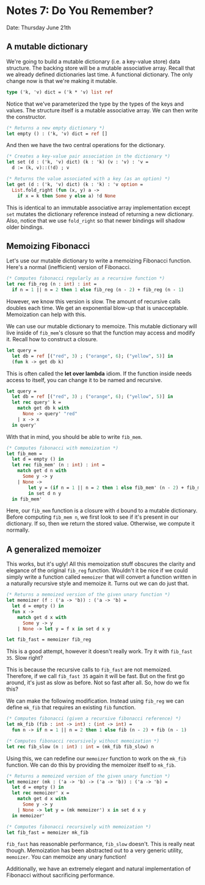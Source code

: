 # Notes 7: Do You Remember?
Date: Thursday June 21th

<!--- ADMIN: You should be done with P2B, it's due today. -->
<!--- ADMIN: The midterm is one week from today. -->

<!--- TIME: 20 minutes -->

## A mutable dictionary

We're going to build a mutable dictionary (i.e. a key-value store) data
structure. The backing store will be a mutable associative array. Recall
that we already defined dictionaries last time. A functional dictionary.
The only change now is that we're making it mutable.

```ocaml
type ('k, 'v) dict = ('k * 'v) list ref
```

Notice that we've parameterized the type by the types of the keys and values.
The structure itself is a mutable associative array. We can then write the
constructor.

```ocaml
(* Returns a new empty dictionary *)
let empty () : ('k, 'v) dict = ref []
```

And then we have the two central operations for the dictionary.

<!--- CUE: Give students time to implement these two. -->

```ocaml
(* Creates a key-value pair association in the dictionary *)
let set (d : ('k, 'v) dict) (k : 'k) (v : 'v) : 'v =
  d := (k, v)::(!d) ; v

(* Returns the value associated with a key (as an option) *)
let get (d : ('k, 'v) dict) (k : 'k) : 'v option =
  List.fold_right (fun (x, y) a ->
    if x = k then Some y else a) !d None
```

This is identical to an immutable associative array implementation
except `set` mutates the dictionary reference instead of returning
a new dictionary. Also, notice that we use `fold_right` so that
newer bindings will shadow older bindings.

<!--- TIME: 30 minutes -->

## Memoizing Fibonacci

Let's use our mutable dictionary to write a memoizing Fibonacci
function. Here's a normal (inefficient) version of Fibonacci.

```ocaml
(* Computes fibonacci regularly as a recursive function *)
let rec fib_reg (n : int) : int =
  if n = 1 || n = 2 then 1 else fib_reg (n - 2) + fib_reg (n - 1)
```

However, we know this version is slow. The amount of recursive
calls doubles each time. We get an exponential blow-up that
is unacceptable. Memoization can help with this.

<!--- CUE: Explain the concept of memoization if students
      don't remember. -->

We can use our mutable dictionary to memoize. This mutable
dictionary will live inside of `fib_mem`'s closure so that the
function may access and modify it. Recall how to construct
a closure.

```ocaml
let query =
  let db = ref [("red", 3) ; ("orange", 6); ("yellow", 5)] in
  (fun k -> get db k)
```

This is often called the **let over lambda** idiom. If the
function inside needs access to itself, you can change it to
be named and recursive.

```ocaml
let query =
  let db = ref [("red", 3) ; ("orange", 6); ("yellow", 5)] in
  let rec query' k =
    match get db k with
      None -> query' "red"
    | x -> x
  in query'
```

With that in mind, you should be able to write `fib_mem`.

<!--- CUE: Give students time to make it faster. -->

```ocaml
(* Computes fibonacci with memoization *)
let fib_mem =
  let d = empty () in
  let rec fib_mem' (n : int) : int =
    match get d n with
      Some y -> y
    | None ->
        let y = (if n = 1 || n = 2 then 1 else fib_mem' (n - 2) + fib_mem' (n - 1))
        in set d n y
  in fib_mem'
```

Here, our `fib_mem` function is a closure with `d` bound to a mutable
dictionary. Before computing `fib_mem n`, we first look to see if it's
present in our dictionary. If so, then we return the stored value.
Otherwise, we compute it normally.

<!--- TIME: 40 minutes -->

## A generalized memoizer

This works, but it's ugly! All this memoization stuff obscures the
clarity and elegance of the original `fib_reg` function. Wouldn't it be
nice if we could simply write a function called `memoizer` that will
convert a function written in a naturally recursive style and memoize
it. Turns out we can do just that.

<!--- CUE: Give students time to write this function given only
      the signature. -->

```ocaml
(* Returns a memoized version of the given unary function *)
let memoizer (f : ('a -> 'b)) : ('a -> 'b) =
  let d = empty () in
  fun x ->
    match get d x with
      Some y -> y
    | None -> let y = f x in set d x y

let fib_fast = memoizer fib_reg
```

This is a good attempt, however it doesn't really work. Try it with
`fib_fast 35`. Slow right?

<!--- CUE: Have students try to figure out why that would be. -->

This is because the recursive calls to `fib_fast` are not memoized. Therefore,
if we call `fib_fast 35` again it will be fast. But on the first go around,
it's just as slow as before. Not so fast after all. So, how do we fix this?

<!--- CUE: Have students try to fix it on their own. -->

We can make the following modification. Instead using `fib_reg` we
can define `mk_fib` that requires an existing `fib` function.

```ocaml
(* Computes fibonacci (given a recursive fibonacci reference) *)
let mk_fib (fib : int -> int) : (int -> int) =
  fun n -> if n = 1 || n = 2 then 1 else fib (n - 2) + fib (n - 1)

(* Computes fibonacci recursively without memoization *)
let rec fib_slow (n : int) : int = (mk_fib fib_slow) n
```

<!--- CUE: Have students try to fix it on their own again. -->

Using this, we can redefine our `memoizer` function to work on the
`mk_fib` function. We can do this by providing the memoizer itself
to `mk_fib`.

```ocaml
(* Returns a memoized version of the given unary function *)
let memoizer (mk : ('a -> 'b) -> ('a -> 'b)) : ('a -> 'b) =
  let d = empty () in
  let rec memoizer' x =
    match get d x with
      Some y -> y
    | None -> let y = (mk memoizer') x in set d x y
  in memoizer'

(* Computes fibonacci recursively with memoization *)
let fib_fast = memoizer mk_fib
```

`fib_fast` has reasonable performance, `fib_slow` doesn't. This
is really neat though. Memoization has been abstracted out to a
very generic utility, `memoizer`. You can memoize any unary
function!

Additionally, we have an extremely elegant and natural implementation
of Fibonacci without sacrificing performance.
